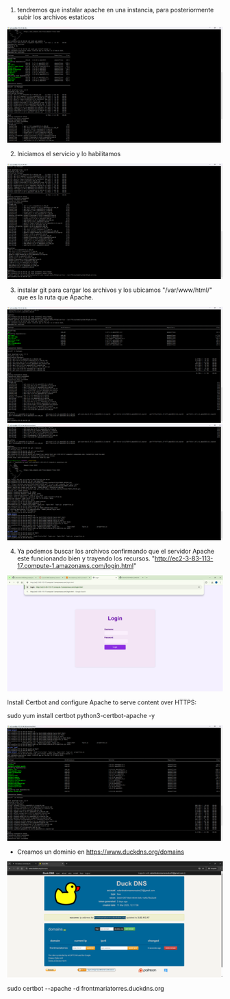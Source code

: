1. tendremos que instalar apache en una instancia, para posteriormente subir los archivos estaticos

![alt text](imagenes/apacheinstall.png)

2. Iniciamos el servicio y lo habilitamos

![sdf](imagenes/apacheStaert.png)

3. instalar git para cargar los archivos y los ubicamos "/var/www/html/" que es la ruta que Apache.

![alt text](imagenes/installgit.png)
![dnsd](imagenes/archivos.png)

4. Ya podemos buscar los archivos confirmando que el servidor Apache este funcionando bien y trayendo los recursos.
"http://ec2-3-83-113-17.compute-1.amazonaws.com/login.html"

![alt text](<imagenes/busqueda normi.png>)

Install Certbot and configure Apache to serve content over HTTPS:

sudo yum install certbot python3-certbot-apache -y

![alt text](imagenes/chet.png)

- Creamos un dominio en https://www.duckdns.org/domains

![h](imagenes/dns.png)

sudo certbot --apache -d frontmariatorres.duckdns.org


